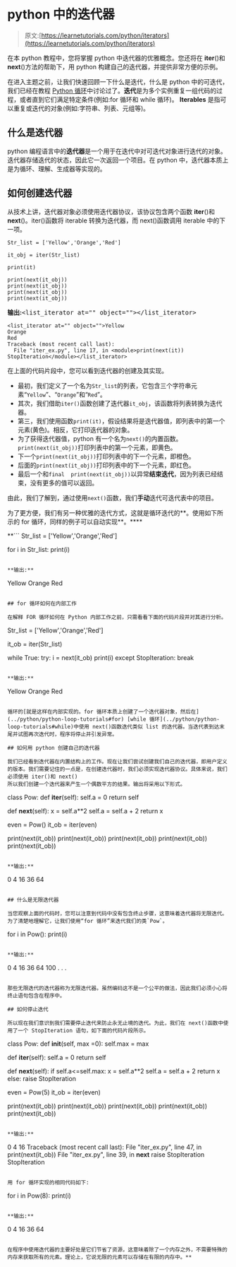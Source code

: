# python 中的迭代器

> 原文:[https://learnetutorials.com/python/iterators](https://learnetutorials.com/python/iterators)

在本 python 教程中，您将掌握 python 中迭代器的优雅概念。您还将在 __iter__()和 __next__()方法的帮助下，用 python 构建自己的迭代器，并提供非常方便的示例。

在进入主题之前，让我们快速回顾一下什么是迭代，什么是 python 中的可迭代，我们已经在教程 [Python 循环](../python/python-loop-tutorials)中讨论过了。**迭代**是为多个实例重复一组代码的过程，或者直到它们满足特定条件(例如:for 循环和 while 循环)。 **Iterables** 是指可以重复或迭代的对象(例如:字符串、列表、元组等)。

## 什么是迭代器

python 编程语言中的**迭代器**是一个用于在迭代中对可迭代对象进行迭代的对象。迭代器存储迭代的状态，因此它一次返回一个项目。在 python 中，迭代器本质上是为循环、理解、生成器等实现的。

## 如何创建迭代器

从技术上讲，迭代器对象必须使用迭代器协议，该协议包含两个函数 __iter__()和 __next__()。iter()函数将 iterable 转换为迭代器，而 next()函数调用 iterable 中的下一项。

```
Str_list = ['Yellow','Orange','Red']

it_obj = iter(Str_list)

print(it)

print(next(it_obj))
print(next(it_obj))
print(next(it_obj))
print(next(it_obj)) 

```

**输出:**<samp><list_iterator at="" object=""></list_iterator></samp>

```
<list_iterator at="" object="">Yellow
Orange
Red
Traceback (most recent call last):
  File "iter_ex.py", line 17, in <module>print(next(it))
StopIteration</module></list_iterator> 
```

在上面的代码片段中，您可以看到迭代器的创建及其实现。

*   最初，我们定义了一个名为`Str_list`的列表，它包含三个字符串元素“`Yellow`”、“`Orange`”和“`Red`”。
*   其次，我们借助`iter()`函数创建了迭代器`it_obj`，该函数将列表转换为迭代器。
*   第三，我们使用函数`print(it)`，假设结果将是迭代器值，即列表中的第一个元素(黄色)。相反，它打印迭代器的对象。
*   为了获得迭代器值，python 有一个名为`next()`的内置函数。`print(next(it_obj))`打印列表中的第一个元素，即黄色。
*   下一个`print(next(it_obj))`打印列表中的下一个元素，即橙色。
*   后面的`print(next(it_obj))`打印列表中的下一个元素，即红色。
*   最后一个和`final  print(next(it_obj))`以异常**结束迭代**，因为列表已经结束，没有更多的值可以返回。

由此，我们了解到，通过使用`next()`函数，我们**手动**迭代可迭代表中的项目。

为了更方便，我们有另一种优雅的迭代方式，这就是循环迭代的**。使用如下所示的 for 循环，同样的例子可以自动实现**。****

 **```
Str_list = ['Yellow','Orange','Red']

for i in Str_list:
 print(i) 

```

**输出:**

```
Yellow
Orange
Red 
```

## for 循环如何在内部工作

在解释 FOR 循环如何在 Python 内部工作之前，只需看看下面的代码片段并对其进行分析。

```
Str_list = ['Yellow','Orange','Red']

it_ob = iter(Str_list)

while True:
 try:
     i = next(it_ob)
     print(i)
 except StopIteration:
     break 

```

**输出:**

```
Yellow
Orange
Red 
```

循环的[就是这样在内部实现的。for 循环本质上创建了一个迭代器对象，然后在](../python/python-loop-tutorials#for) [while 循环](../python/python-loop-tutorials#while)中使用 next()函数迭代类似 list 的迭代器。当迭代表到达末尾并试图再次迭代时，程序将停止并引发异常。

## 如何用 python 创建自己的迭代器

我们已经看到迭代器在内置结构上的工作。现在让我们尝试创建我们自己的迭代器，即用户定义的版本。我们需要记住的一点是，在创建迭代器时，我们必须实现迭代器协议。具体来说，我们必须使用 iter()和 next()
所以我们创建一个迭代器来产生一个偶数平方的结果。输出将采用以下形式。

```
class Pow:
    def __iter__(self):
    self.a = 0
    return self

  def __next__(self):
     x = self.a**2
     self.a =  self.a + 2
     return x

even = Pow()
it_ob = iter(even)

print(next(it_ob))
print(next(it_ob))
print(next(it_ob))
print(next(it_ob))
print(next(it_ob)) 

```

**输出:**

```
0
4
16
36
64 
```

## 什么是无限迭代器

当您观察上面的代码时，您可以注意到代码中没有包含终止步骤，这意味着迭代器将无限迭代。为了清楚地理解它，让我们使用“for 循环”来迭代我们的类`Pow`。

```
for i in Pow():
 print(i) 

```

**输出:**

```
0
4
16
36
64
100
.
.
. 
```

那些无限迭代的迭代器称为无限迭代器。虽然编码这不是一个公平的做法，因此我们必须小心将终止语句包含在程序中。

## 如何停止迭代

所以现在我们意识到我们需要停止迭代来防止永无止境的迭代。为此，我们在 next()函数中使用了一个 StopIteration 语句，如下面的代码片段所示。

```
class Pow:
  def __init__(self, max =0):
     self.max = max

  def __iter__(self):
    self.a = 0
    return self

  def __next__(self):
    if self.a<=self.max:
     x = self.a**2
     self.a =  self.a + 2
     return x
    else:
     raise StopIteration

even = Pow(5)
it_ob = iter(even)

print(next(it_ob))
print(next(it_ob))
print(next(it_ob))
print(next(it_ob))
print(next(it_ob)) 

```

**输出:**

```
0
4
16
Traceback (most recent call last):
  File "iter_ex.py", line 47, in <module>print(next(it_ob))
  File "iter_ex.py", line 39, in __next__
    raise StopIteration
StopIteration</module> 
```

用 for 循环实现的相同代码如下:

```
 for i in Pow(8):
 print(i) 

```

**输出:**

```
0
4
16
36
64 
```

在程序中使用迭代器的主要好处是它们节省了资源，这意味着除了一个内存之外，不需要特殊的内存来获取所有的元素。理论上，它说无限的元素可以存储在有限的内存中。**
